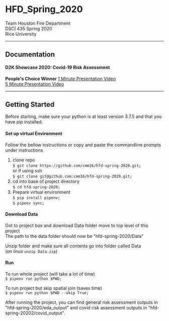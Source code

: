 # HFD_Spring_2020
Team Houston Fire Department \
DSCI 435 Spring 2020 \
Rice University 

---
## Documentation 

#### D2K Showcase 2020: Covid-19 Risk Assessment 
**People's Choice Winner**
[1 Minute Presentation Video](https://www.youtube.com/watch?v=amsAb2AAe24) \
[5 Minute Presentation Video](https://rice.app.box.com/s/qoxwjch1cir9ggsjkea5wj91gqmauir7)

---
## Getting Started 
Before starting, make sure your python is at least version 3.7.5 and that you have pip installed. 

#### Set up virtual Environment
Follow the bellow instructions or copy and paste the commandline prompts under instructions
1. clone repo\
   `$ git clone https://github.com/cmm16/hfd-spring-2020.git;`\
  or if using ssh\
  `$ git clone git@github.com:cmm16/hfd-spring-2020.git;`
2. cd into base of project directory\
   `$ cd hfd-spring-2020;`
3. Prepare virtual environment\
  `$ pip install pipenv;`\
   `$ pipenv sync;`
   
#### Download Data
Got to project box and download Data folder move to top level of this project\
The path to the data folder should now be "hfd-spring-2020/Data"

Unzip folder and make sure all contents go into folder called Data\
(on linux `unzip Data.zip`)

#### Run
To run whole project (will take a lot of time)\
`$ pipenv run python $PWD;`

To run project but skip spatial join (saves time)\
`$ pipenv run python $PWD --skip True;`

After running the project, you can find general risk assessment outputs in "hfd-spring-2020/eda_output" and covid risk assessment outputs in "hfd-spring-20202/covid_output". 
